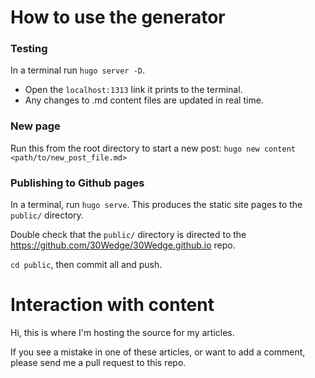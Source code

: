 # How to use the generator

### Testing
In a terminal run `hugo server -D`.
 - Open the `localhost:1313` link it prints to the terminal.
 - Any changes to .md content files are updated in real time.

### New page

Run this from the root directory to start a new post:
`hugo new content <path/to/new_post_file.md>`

### Publishing to Github pages
In a terminal, run `hugo serve`. This produces the static site pages to the `public/` directory.

Double check that the `public/` directory is directed to the https://github.com/30Wedge/30Wedge.github.io repo.

`cd public`, then commit all and push.

# Interaction with content

Hi, this is where I'm hosting the source for my articles.

If you see a mistake in one of these articles, or want to add a comment, please send me a pull request to this repo.

